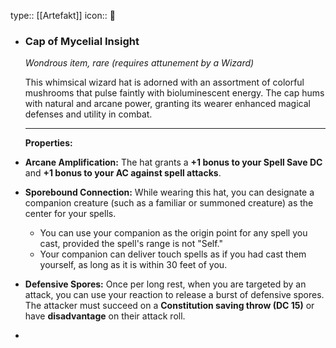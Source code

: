 type:: [[Artefakt]] 
icon:: 💍

- ### **Cap of Mycelial Insight**
  
  *Wondrous item, rare (requires attunement by a Wizard)*
  
  This whimsical wizard hat is adorned with an assortment of colorful mushrooms that pulse faintly with bioluminescent energy. The cap hums with natural and arcane power, granting its wearer enhanced magical defenses and utility in combat.
  
  ---
  
  **Properties:**
- **Arcane Amplification:**
  The hat grants a **+1 bonus to your Spell Save DC** and **+1 bonus to your AC against spell attacks**.
- **Sporebound Connection:**
  While wearing this hat, you can designate a companion creature (such as a familiar or summoned creature) as the center for your spells.
	- You can use your companion as the origin point for any spell you cast, provided the spell's range is not "Self."
	- Your companion can deliver touch spells as if you had cast them yourself, as long as it is within 30 feet of you.
- **Defensive Spores:**
  Once per long rest, when you are targeted by an attack, you can use your reaction to release a burst of defensive spores. The attacker must succeed on a **Constitution saving throw (DC 15)** or have **disadvantage** on their attack roll.
-